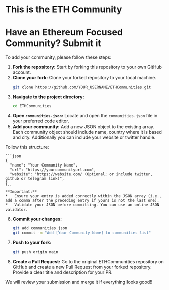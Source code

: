 # This is the ETH Community

# Have an Ethereum Focused Community? Submit it

To add your community, please follow these steps:

1.  **Fork the repository:** Start by forking this repository to your own GitHub account.
2.  **Clone your fork:** Clone your forked repository to your local machine.
    ```bash
    git clone https://github.com/YOUR_USERNAME/ETHCommunities.git
    ```
3.  **Navigate to the project directory:**
    ```bash
    cd ETHCommunities
    ```
4.  **Open `communities.json`:** Locate and open the `communities.json` file in your preferred code editor.
5.  **Add your community:** Add a new JSON object to the existing array. Each community object should include name, country where it is based and city. Additionally you can include your website or twitter handle.

Follow this structure:

    ```json
    {
      "name": "Your Community Name",
      "url": "https://yourcommunityurl.com",
      "website": "https://website.com/ (Optional; or include twitter, github or telegram link)",
    }
    ```
    **Important:**
    *   Ensure your entry is added correctly within the JSON array (i.e., add a comma after the preceding entry if yours is not the last one).
    *   Validate your JSON before committing. You can use an online JSON validator.
6.  **Commit your changes:**
    ```bash
    git add communities.json
    git commit -m "Add [Your Community Name] to communities list"
    ```
7.  **Push to your fork:**
    ```bash
    git push origin main
    ```
8.  **Create a Pull Request:** Go to the original ETHCommunities repository on GitHub and create a new Pull Request from your forked repository. Provide a clear title and description for your PR.

We will review your submission and merge it if everything looks good!!

